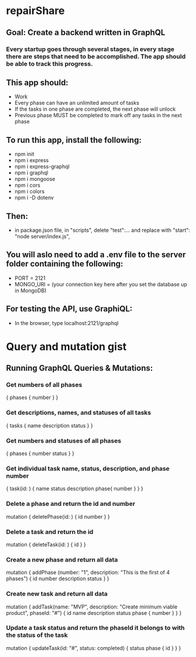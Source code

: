 # repairShare

## Goal: Create a backend written in GraphQL
### Every startup goes through several stages, in every stage there are steps that need to be accomplished.  The app should be able to track this progress.

## This app should:
- Work
- Every phase can have an unlimited amount of tasks
- If the tasks in one phase are completed, the next phase will unlock
- Previous phase MUST be completed to mark off any tasks in the next phase

## To run this app, install the following:
- npm init
- npm i express
- npm i express-graphql
- npm i graphql
- npm i mongoose
- npm i cors
- npm i colors
- npm i -D dotenv

## Then:
- in package.json file, in "scripts", delete "test":... and replace with "start": "node server/index.js",

## You will aslo need to add a .env file to the server folder containing the following:
- PORT = 2121
- MONGO_URI = (your connection key here after you set the database up in MongoDB)

## For testing the API, use GraphiQL:
- In the browser, type localhost:2121/graphql


# Query and mutation gist
## Running GraphQL Queries & Mutations:
### Get numbers of all phases
{
    phases {
        number
    }
}

### Get descriptions, names, and statuses of all tasks
{
    tasks {
        name
        description
        status
    }
}

### Get numbers and statuses of all phases
{
    phases {
        number
        status
    }
}

### Get individual task name, status, description, and phase number
{
    task(id: ) {
        name
        status
        description
        phase{
            number
        }
    }
}

### Delete a phase and return the id and number
mutation {
    deletePhase(id: ) {
        id
        number
    }
}

### Delete a task and return the id
mutation {
    deleteTask(id: ) {
        id
    }
}

### Create a new phase and return all data
mutation {
    addPhase (number: "1", description: "This is the first of 4 phases") {
        id
        number
        description
        status
    }
}

### Create new task and return all data
mutation {
    addTask(name: "MVP", description: "Create minimum viable product", phaseId: "#") {
        id
        name
        description
        status
        phase {
            number
        }
    }
}

### Update a task status and return the phaseId it belongs to with the status of the task
mutation {
    updateTask(id: "#", status: completed) {
        status
        phase {
            id
        }
    }
}